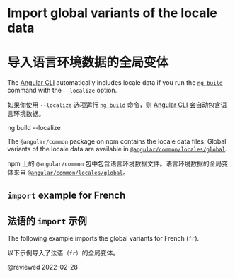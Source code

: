 # Import global variants of the locale data

# 导入语言环境数据的全局变体

The [Angular CLI][AioCliMain] automatically includes locale data if you run the [`ng build`][AioCliBuild] command with the `--localize` option.

如果你使用 `--localize` 选项运行 [`ng build`][AioCliBuild] 命令，则 [Angular CLI][AioCliMain] 会自动包含语言环境数据。

<!--todo: replace with code-example -->

<code-example format="shell" language="shell">

ng build --localize

</code-example>

The `@angular/common` package on npm contains the locale data files.
Global variants of the locale data are available in [`@angular/common/locales/global`][UnpkgBrowseAngularCommonLocalesGlobal].

npm 上的 `@angular/common` 包中包含语言环境数据文件。语言环境数据的全局变体来自 [`@angular/common/locales/global`][UnpkgBrowseAngularCommonLocalesGlobal]。

## `import` example for French

## 法语的 `import` 示例

The following example imports the global variants for French \(`fr`\).

以下示例导入了法语（`fr`）的全局变体。

<code-example header="src/app/app.module.ts" path="i18n/doc-files/app.module.ts" region="global-locale"></code-example>

<!-- links -->

[AioCliMain]: cli "CLI Overview and Command Reference | Angular"

[AioCliBuild]: cli/build "ng build | CLI | Angular"

<!-- external links -->

[UnpkgBrowseAngularCommonLocalesGlobal]: https://unpkg.com/browse/@angular/common/locales/global "@angular/common/locales/global | Unpkg"

<!-- end links -->

@reviewed 2022-02-28
